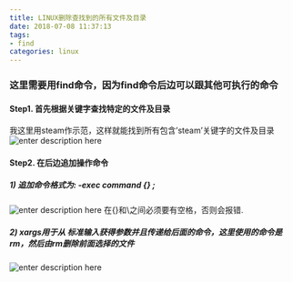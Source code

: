 ```yaml
---
title: LINUX删除查找到的所有文件及目录
date: 2018-07-08 11:37:13
tags:
- find
categories: linux
---
```


### 这里需要用find命令，因为find命令后边可以跟其他可执行的命令
<!-- more -->
#### Step1. 首先根据关键字查找特定的文件及目录
我这里用steam作示范，这样就能找到所有包含’steam’关键字的文件及目录
![enter description here](https://image.zero22.top/images/2018-07-08/Screenshot-from-2018-07-08-12-14-03.png)

#### Step2. 在后边追加操作命令
##### 1)  追加命令格式为: -exec command {} \;
![enter description here](https://image.zero22.top/images/2018-07-08/Screenshot-from-2018-07-08-12-20-19.png)
在{}和\之间必须要有空格，否则会报错.

##### 2)  xargs用于从 标准输入获得参数并且传递给后面的命令，这里使用的命令是 rm，然后由rm删除前面选择的文件
![enter description here](https://image.zero22.top/images/2018-07-08/Screenshot-from-2018-07-08-12-23-09.png)


